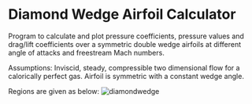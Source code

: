 # Diamond Wedge Airfoil Calculator
Program to calculate and plot pressure coefficients, pressure values and drag/lift coefficients over a symmetric double wedge airfoils at different angle of attacks and freestream Mach numbers.

Assumptions: Inviscid, steady, compressible two dimensional flow for a calorically perfect gas. Airfoil is symmetric with a constant wedge angle.

Regions are given as below:
![diamondwedge](https://user-images.githubusercontent.com/57829251/87862018-4cbb4a80-c954-11ea-9b29-e3439ae6047b.jpeg)
